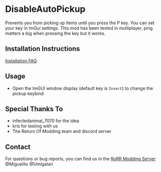 # DisableAutoPickup
Prevents you from picking up items until you press the P key. You can set your key in ImGui settings.
This mod has been tested in multiplayer, ping matters a big when pressing the key but it works.

## Installation Instructions

[Installation FAQ](https://return-of-modding.github.io/ModdingWiki/Playing/Getting-Started/)

## Usage
* Open the ImGUI window display (default key is `Insert`) to change the pickup keybind

## Special Thanks To
* infectedanimal_7070 for the idea
* kris for testing with us
* The Return Of Modding team and discord server

## Contact
For questions or bug reports, you can find us in the [RoRR Modding Server](https://discord.gg/VjS57cszMq) @Miguelito @Umigatari
